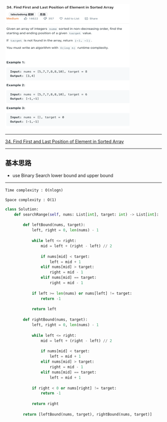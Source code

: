 <img src="2022-11-08-22-41-50.png" width="400" height="400"/>


___
[34. Find First and Last Position of Element in Sorted Array](https://leetcode.com/problems/find-first-and-last-position-of-element-in-sorted-array/)
___


## 基本思路
* use Binary Search lower bound and upper bound

___

`Time complexity : O(nlogn)`

`Space complexity : O(1)`
```python
class Solution:
    def searchRange(self, nums: List[int], target: int) -> List[int]:
        
        def leftBound(nums, target):
            left, right = 0, len(nums) - 1
            
            while left <= right:
                mid = left + (right - left) // 2
                
                if nums[mid] < target:
                    left = mid + 1
                elif nums[mid] > target:
                    right = mid - 1
                elif nums[mid] == target:
                    right = mid - 1
            
            if left >= len(nums) or nums[left] != target:
                return -1
            
            return left
        
        def rightBound(nums, target):
            left, right = 0, len(nums) - 1
            
            while left <= right:
                mid = left + (right - left) // 2
                
                if nums[mid] < target:
                    left = mid + 1
                elif nums[mid] > target:
                    right = mid - 1
                elif nums[mid] == target:
                    left = mid + 1
            
            if right < 0 or nums[right] != target:
                return -1
            
            return right
        
        return [leftBound(nums, target), rightBound(nums, target)]
                
```